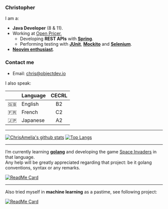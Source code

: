 ### Christopher

I am a:

- **Java Developer** (8 & 11).
- Working at [Open Pricer](https://www.openpricer.com/),
  - Developing **REST APIs** with **[Spring](https://spring.io/)**.
  - Performing testing with **[JUnit](https://junit.org/junit5/)**, **[Mockito](https://site.mockito.org/)** and **[Selenium](https://www.selenium.dev/documentation/guidelines/on_test_automation/)**.
- **[Neovim enthusiast](https://neovim.io/)**.

### Contact me

* Email: chris@objectdev.io

I also speak:

|      | Language | CECRL |
|------|----------|:-----:|
| :uk: | English  |   B2  |
| :fr: | French   |   C2  |
| :jp: | Japanese |   A2  |

___


[![ChrisAmelia's github stats](https://github-readme-stats.vercel.app/api?username=ChrisAmelia&count_private=true&show_icons=true&theme=react&line_height=40)](https://github.com/anuraghazra/github-readme-stats) [![Top Langs](https://github-readme-stats.vercel.app/api/top-langs/?username=ChrisAmelia&theme=react)](https://github.com/anuraghazra/github-readme-stats)

___


I’m currently learning **[golang](https://github.com/golang/go)** and developing the game [Space Invaders](https://en.wikipedia.org/wiki/Space_Invaders) in that language.  
Any help will be greatly appreciated regarding that project: be it golang conventions, syntax or any remarks.

[![ReadMe Card](https://github-readme-stats.vercel.app/api/pin/?username=ChrisAmelia&repo=invaders&theme=monokai)](https://github.com/ChrisAmelia/invaders)

___

Also tried myself in **machine learning** as a pastime, see following project:

[![ReadMe Card](https://github-readme-stats.vercel.app/api/pin/?username=ChrisAmelia&repo=DataMiningVideoGames&theme=monokai)](https://github.com/ChrisAmelia/DataMiningVideoGames)
